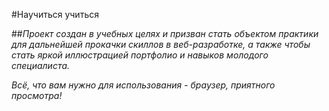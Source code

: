 #Научиться учиться

##*Проект создан в учебных целях и призван стать объектом практики для дальнейшей прокачки скиллов в веб-разработке, а также чтобы стать яркой иллюстрацией портфолио и навыков молодого специалиста.*

*Всё, что вам нужно для использования - браузер, приятного просмотра!*